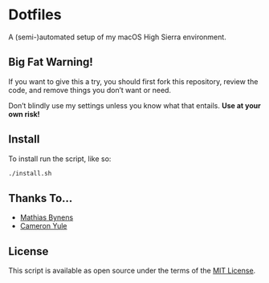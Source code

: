 # Dotfiles

A (semi-)automated setup of my macOS High Sierra environment. 

## Big Fat Warning!

If you want to give this a try, you should first fork this repository, review the code, and remove things you don’t want or need.

Don’t blindly use my settings unless you know what that entails. **Use at your own risk!**

## Install

To install run the script, like so:

```sh
./install.sh
```

## Thanks To...

* [Mathias Bynens](https://github.com/mathiasbynens/dotfiles)
* [Cameron Yule](https://github.com/cameronyule/dotfiles)

## License

This script is available as open source under the terms of the [MIT License](http://opensource.org/licenses/MIT).
